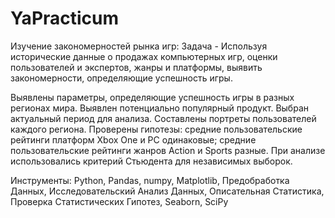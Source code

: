# YaPracticum

Изучение закономерностей рынка игр:
Задача - Используя исторические данные о продажах компьютерных игр, оценки пользователей и экспертов, жанры и платформы, выявить закономерности, определяющие успешность игры.

Выявлены параметры, определяющие успешность игры в разных регионах мира. 
Выявлен потенциально популярный продукт. Выбран актуальный период для анализа. Составлены портреты пользователей каждого региона. 
Проверены гипотезы: средние пользовательские рейтинги платформ Xbox One и PC одинаковые;
средние пользовательские рейтинги жанров Action и Sports разные. 
При анализе использовались критерий Стьюдента для независимых выборок.

Инструменты: Python, Pandas, numpy, Matplotlib, Предобработка Данных, Исследовательский Анализ Данных, Описательная Статистика, Проверка Статистических Гипотез, Seaborn, SciPy
